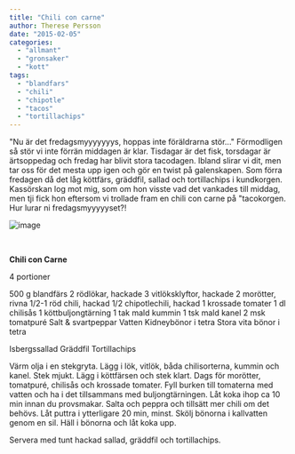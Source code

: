 ```yaml
---
title: "Chili con carne"
author: Therese Persson
date: "2015-02-05"
categories: 
  - "allmant"
  - "gronsaker"
  - "kott"
tags: 
  - "blandfars"
  - "chili"
  - "chipotle"
  - "tacos"
  - "tortillachips"
---
```


"Nu är det fredagsmyyyyyyys, hoppas inte föräldrarna stör..." Förmodligen så stör vi inte förrän middagen är klar. Tisdagar är det fisk, torsdagar är ärtsoppedag och fredag har blivit stora tacodagen. Ibland slirar vi dit, men tar oss för det mesta upp igen och gör en twist på galenskapen. Som förra fredagen då det låg köttfärs, gräddfil, sallad och tortillachips i kundkorgen. Kassörskan log mot mig, som om hon visste vad det vankades till middag, men tji fick hon eftersom vi trollade fram en chili con carne på "tacokorgen. Hur lurar ni fredagsmyyyyyset?!

![image](/static/img/image1-1024x768.jpg)

 

**Chili con Carne**

4 portioner

500 g blandfärs 2 rödlökar, hackade 3 vitlöksklyftor, hackade 2 morötter, rivna 1/2-1 röd chili, hackad 1/2 chipotlechili, hackad 1 krossade tomater 1 dl chilisås 1 köttbuljongtärning 1 tak mald kummin 1 tsk mald kanel 2 msk tomatpuré Salt & svartpeppar Vatten Kidneybönor i tetra Stora vita bönor i tetra

Isbergssallad Gräddfil Tortillachips

Värm olja i en stekgryta. Lägg i lök, vitlök, båda chilisorterna, kummin och kanel. Stek mjukt. Lägg i köttfärsen och stek klart. Dags för morötter, tomatpuré, chilisås och krossade tomater. Fyll burken till tomaterna med vatten och ha i det tillsammans med buljongtärningen. Låt koka ihop ca 10 min innan du provsmakar. Salta och peppra och tillsätt mer chili om det behövs. Låt puttra i ytterligare 20 min, minst. Skölj bönorna i kallvatten genom en sil. Häll i bönorna och låt koka upp.

Servera med tunt hackad sallad, gräddfil och tortillachips.

